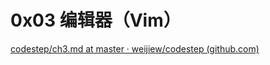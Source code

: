 # 0x03 编辑器（Vim）

[codestep/ch3.md at master · weijiew/codestep (github.com)](https://github.com/weijiew/codestep/blob/master/notes/missing/ch3.md)